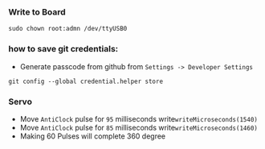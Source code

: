 ### Write to Board

```
sudo chown root:admn /dev/ttyUSB0
```

### how to save git credentials:

- Generate passcode from github from `Settings -> Developer Settings`

```
git config --global credential.helper store
```

### Servo

- Move `AntiClock` pulse for `95` milliseconds write`writeMicroseconds(1540)`
- Move `AntiClock` pulse for `85` milliseconds write`writeMicroseconds(1460)`
- Making 60 Pulses will complete 360 degree

